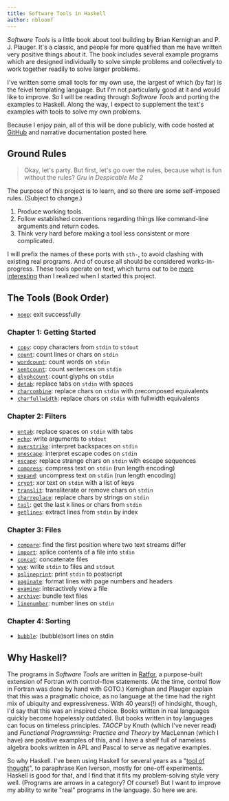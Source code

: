```yaml
---
title: Software Tools in Haskell
author: nbloomf
---
```


*Software Tools* is a little book about tool building by Brian Kernighan and P. J. Plauger. It's a classic, and people far more qualified than me have written very positive things about it. The book includes several example programs which are designed individually to solve simple problems and collectively to work together readily to solve larger problems.

I've written some small tools for my own use, the largest of which (by far) is the feivel templating language. But I'm not particularly good at it and would like to improve. So I will be reading through *Software Tools* and porting the examples to Haskell. Along the way, I expect to supplement the text's examples with tools to solve my own problems.

Because I enjoy pain, all of this will be done publicly, with code hosted at [GitHub](http://github.com/nbloomf/st-haskell) and narrative documentation posted here.


## Ground Rules

> Okay, let's party. But first, let's go over the rules, because what is fun without the rules?
> <cite>Gru in *Despicable Me 2*</cite>

The purpose of this project is to learn, and so there are some self-imposed rules. (Subject to change.)

1. Produce working tools.
2. Follow established conventions regarding things like command-line arguments and return codes.
3. Think very hard before making a tool less consistent or more complicated.

I will prefix the names of these ports with ``sth-``, to avoid clashing with existing real programs. And of course all should be considered works-in-progress. These tools operate on text, which turns out to be [more interesting](/pages/sth/formats.html) than I realized when I started this project.


## The Tools (Book Order)

* [``noop``](/posts/2016-02-08-software-tools-in-haskell-noop.html): exit successfully

### Chapter 1: Getting Started

* [``copy``](/posts/2016-02-10-software-tools-in-haskell-copy.html): copy characters from ``stdin`` to ``stdout``
* [``count``](/posts/2016-02-11-software-tools-in-haskell-count.html): count lines or chars on ``stdin``
* [``wordcount``](/posts/2016-02-12-software-tools-in-haskell-wordcount.html): count words on ``stdin``
* [``sentcount``](/posts/2016-02-13-software-tools-in-haskell-sentcount.html): count sentences on ``stdin``
* [``glyphcount``](/posts/2016-02-14-software-tools-in-haskell-glyphcount.html): count glyphs on ``stdin``
* [``detab``](/posts/2016-02-15-software-tools-in-haskell-detab.html): replace tabs on ``stdin`` with spaces
* [``charcombine``](/posts/2016-02-16-software-tools-in-haskell-charcombine.html): replace chars on ``stdin`` with precomposed equivalents
* [``charfullwidth``](/posts/2016-02-17-software-tools-in-haskell-charfullwidth.html): replace chars on ``stdin`` with fullwidth equivalents

### Chapter 2: Filters

* [``entab``](/posts/2016-02-18-software-tools-in-haskell-charfullwidth.html): replace spaces on ``stdin`` with tabs
* [``echo``](/posts/2016-02-19-software-tools-in-haskell-echo.html): write arguments to ``stdout``
* [``overstrike``](/posts/2016-02-20-software-tools-in-haskell-overstrike.html): interpret backspaces on ``stdin``
* [``unescape``](/posts/2016-02-21-software-tools-in-haskell-unescape.html): interpret escape codes on ``stdin``
* [``escape``](/posts/2016-02-22-software-tools-in-haskell-escape.html): replace strange chars on ``stdin`` with escape sequences
* [``compress``](/posts/2016-02-23-software-tools-in-haskell-compress.html): compress text on ``stdin`` (run length encoding)
* [``expand``](/posts/2016-02-24-software-tools-in-haskell-expand.html): uncompress text on ``stdin`` (run length encoding)
* [``crypt``](/posts/2016-02-25-software-tools-in-haskell-crypt.html): xor text on ``stdin`` with a list of keys
* [``translit``](/posts/2016-02-26-software-tools-in-haskell-translit.html): transliterate or remove chars on ``stdin``
* [``charreplace``](/posts/2016-02-27-software-tools-in-haskell-charreplace.html): replace chars by strings on ``stdin``
* [``tail``](/posts/2016-02-28-software-tools-in-haskell-tail.html): get the last k lines or chars from ``stdin``
* [``getlines``](/posts/2016-02-29-software-tools-in-haskell-getlines.html): extract lines from ``stdin`` by index

### Chapter 3: Files

* [``compare``](/pages/sth/tool/compare.html): find the first position where two text streams differ
* [``import``](/pages/sth/tool/import.html): splice contents of a file into ``stdin``
* [``concat``](/pages/sth/tool/concat.html): concatenate files
* [``wye``](/pages/sth/tool/wye.html): write ``stdin`` to files and ``stdout``
* [``pslineprint``](/pages/sth/tool/pslineprint.html): print ``stdin`` to postscript
* [``paginate``](/pages/sth/tool/paginate.html): format lines with page numbers and headers
* [``examine``](/pages/sth/tool/examine.html): interactively view a file
* [``archive``](/pages/sth/tool/archive.html): bundle text files
* [``linenumber``](/pages/sth/tool/linenumber.html): number lines on ``stdin``

### Chapter 4: Sorting

* [``bubble``](/pages/sth/tool/bubble.html): (bubble)sort lines on stdin


## Why Haskell?

The programs in *Software Tools* are written in [Ratfor](https://en.wikipedia.org/wiki/Ratfor), a purpose-built extension of Fortran with control-flow statements. (At the time, control flow in Fortran was done by hand with GOTO.) Kernighan and Plauger explain that this was a pragmatic choice, as no language at the time had the right mix of ubiquity and expressiveness. With 40 years(!) of hindsight, though, I'd say that this was an inspired choice. Books written in real languages quickly become hopelessly outdated. But books written in toy languages can focus on timeless principles. *TAOCP* by Knuth (which I've never read) and *Functional Programming: Practice and Theory* by MacLennan (which I have) are positive examples of this, and I have a shelf full of nameless algebra books written in APL and Pascal to serve as negative examples.

So why Haskell. I've been using Haskell for several years as a "[tool of thought](http://www.jsoftware.com/papers/tot.htm)", to paraphrase Ken Iverson, mostly for one-off experiments. Haskell is good for that, and I find that it fits my problem-solving style very well. (Programs are arrows in a category? Of course!) But I want to improve my ability to write "real" programs in the language. So here we are.
